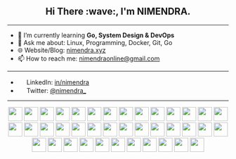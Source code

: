 <h2 align="center">
    Hi There :wave:, I'm NIMENDRA.
</h2>

---

- 🌱 I’m currently learning **Go, System Design & DevOps** 
- 💬 Ask me about: Linux, Programming, Docker, Git, Go
- 🌐 Website/Blog: [nimendra.xyz](https://blog.nimendra.xyz/)
- 📫 How to reach me: nimendraonline@gmail.com
---
- <img height="16" width="16" src="https://cdn.simpleicons.org/linkedin" /> LinkedIn: [in/nimendra](https://www.linkedin.com/in/nimendra/)
- <img height="16" width="16" src="https://cdn.simpleicons.org/x" /> Twitter: [@nimendra_](https://twitter.com/nimendra_)
---

<div align="center">
    <a href="https://www.linux.org/"><img height="32" width="32" src="https://cdn.simpleicons.org/linux" /></a>
    <a href="https://aws.amazon.com/"><img height="32" width="32" src="https://cdn.simpleicons.org/amazonwebservices" /></a>
    <a href="https://manjaro.org/"><img height="32" width="32" src="https://cdn.simpleicons.org/manjaro" /></a>
    <a href="https://ubuntu.com/"><img height="32" width="32" src="https://cdn.simpleicons.org/ubuntu" /></a>
    <a href="https://kde.org/"><img height="32" width="32" src="https://cdn.simpleicons.org/kde" /></a>
    <a href="https://neovim.io/"><img height="32" width="32" src="https://cdn.simpleicons.org/neovim" /></a>
    <a href="https://www.jetbrains.com/idea/"><img height="32" width="32" src="https://cdn.simpleicons.org/intellijidea" /></a>
    <a href="https://git-scm.com/"><img height="32" width="32" src="https://cdn.simpleicons.org/git" /></a>
    <a href="https://cplusplus.com/"><img height="32" width="32" src="https://cdn.simpleicons.org/cplusplus" /></a>
    <a href="https://www.open-std.org/jtc1/sc22/wg14/"><img height="32" width="32" src="https://cdn.simpleicons.org/c" /></a>
    <a href="https://developer.mozilla.org/en-US/docs/Web/JavaScript"><img height="32" width="32" src="https://cdn.simpleicons.org/javascript" /></a>
    <a href="https://go.dev/"><img height="32" width="32" src="https://cdn.simpleicons.org/go" /></a>
    <a href="https://www.gnu.org/software/bash/"><img height="32" width="32" src="https://cdn.simpleicons.org/gnubash" /></a>
    <a href="https://www.docker.com/"><img height="32" width="32" src="https://cdn.simpleicons.org/docker" /></a>
    <a href="https://www.mysql.com/"><img height="32" width="32" src="https://cdn.simpleicons.org/mysql" /></a>
    <a href="https://www.postgresql.org/"><img height="32" width="32" src="https://cdn.simpleicons.org/postgresql" /></a>
    <a href="https://www.mongodb.com/"><img height="32" width="32" src="https://cdn.simpleicons.org/mongodb" /></a>
    <a href="https://www.php.net/"><img height="32" width="32" src="https://cdn.simpleicons.org/php" /></a>
    <a href="https://www.postman.com/"><img height="32" width="32" src="https://cdn.simpleicons.org/postman" /></a>
    <a href="https://react.dev/"><img height="32" width="32" src="https://cdn.simpleicons.org/react" /></a>
    <a href="https://nodejs.org/"><img height="32" width="32" src="https://cdn.simpleicons.org/nodedotjs" /></a>
    <a href="https://expressjs.com/"><img height="32" width="32" src="https://cdn.simpleicons.org/express" /></a>
    <a href="https://www.npmjs.com/"><img height="32" width="32" src="https://cdn.simpleicons.org/npm" /></a>
    <a href="https://tailwindcss.com/"><img height="32" width="32" src="https://cdn.simpleicons.org/tailwindcss" /></a>
    <a href="https://openjdk.org/"><img height="32" width="32" src="https://cdn.simpleicons.org/openjdk" /></a>
    <a href="https://www.jenkins.io/"><img height="32" width="32" src="https://cdn.simpleicons.org/jenkins" /></a>
    <a href="https://www.digitalocean.com/"><img height="32" width="32" src="https://cdn.simpleicons.org/digitalocean" /></a>
    <a href="https://www.cloudflare.com/"><img height="32" width="32" src="https://cdn.simpleicons.org/cloudflare" /></a>
    <a href="https://alpinelinux.org/"><img height="32" width="32" src="https://cdn.simpleicons.org/alpinelinux" /></a>
    <a href="https://caddyserver.com/"><img height="32" width="32" src="https://cdn.simpleicons.org/caddy" /></a>
    <a href="https://nginx.org/"><img height="32" width="32" src="https://cdn.simpleicons.org/nginx" /></a>
    <a href="https://www.portainer.io/"><img height="32" width="32" src="https://cdn.simpleicons.org/portainer" /></a>
    <a href="https://github.com/features/actions"><img height="32" width="32" src="https://cdn.simpleicons.org/githubactions" /></a>
    <a href="https://github.com/"><img height="32" width="32" src="https://cdn.simpleicons.org/github" /></a>
    <a href="https://vitejs.dev/"><img height="32" width="32" src="https://cdn.simpleicons.org/vite" /></a>
    <a href="https://gohugo.io/"><img height="32" width="32" src="https://cdn.simpleicons.org/hugo" /></a>
    <a href="https://kubernetes.io/"><img height="32" width="32" src="https://cdn.simpleicons.org/kubernetes" /></a>
    <a href="https://ansible.com/"><img height="32" width="32" src="https://cdn.simpleicons.org/ansible" /></a>
    <a href="https://terraform.io/"><img height="32" width="32" src="https://cdn.simpleicons.org/terraform" /></a>
</div>
